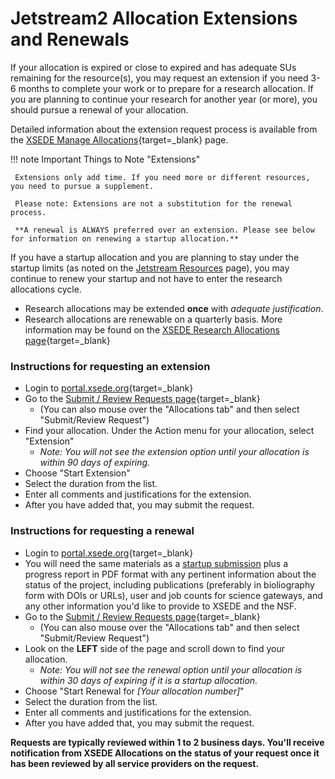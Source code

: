 # Jetstream2 Allocation Extensions and Renewals

If your allocation is expired or close to expired and has adequate SUs remaining for the resource(s), you may request an extension if you need 3-6 months to complete your work or to prepare for a research allocation. If you are planning to continue your research for another year (or more), you should pursue a renewal of your allocation.

Detailed information about the extension request process is available from the [XSEDE Manage Allocations](https://portal.xsede.org/allocations/managing#managealloc-extensions){target=_blank} page.


!!! note Important Things to Note "Extensions"

     Extensions only add time. If you need more or different resources, you need to pursue a supplement.

     Please note: Extensions are not a substitution for the renewal process.

     **A renewal is ALWAYS preferred over an extension. Please see below for information on renewing a startup allocation.**

If you have a startup allocation and you are planning to stay under the startup limits (as noted on the [Jetstream Resources](../general/resources.md) page), you may continue to renew your startup and not have to enter the research allocations cycle.

* Research allocations may be extended **once** with *adequate justification*.
* Research allocations are renewable on a quarterly basis. More information may be found on the [XSEDE Research Allocations page](https://portal.xsede.org/allocations/research){target=_blank}

### Instructions for requesting an extension

* Login to [portal.xsede.org](https://portal.xsede.org){target=_blank}
* Go to the [Submit / Review Requests page](https://portal.xsede.org/group/xup/submit-request#/){target=_blank}
    * (You can also mouse over the "Allocations tab" and then select "Submit/Review Request")
* Find your allocation. Under the Action menu for your allocation, select "Extension"
    * *Note: You will not see the extension option until your allocation is within 90 days of expiring.*
* Choose "Start Extension"
* Select the duration from the list.
* Enter all comments and justifications for the extension.
* After you have added that, you may submit the request.

### Instructions for requesting a renewal

* Login to [portal.xsede.org](https://portal.xsede.org){target=_blank}
* You will need the same materials as a [startup submission](startup.md) plus a progress report in PDF format with any pertinent information about the status of the project, including publications (preferably in bioliography form with DOIs or URLs), user and job counts for science gateways, and any other information you'd like to provide to XSEDE and the NSF.
* Go to the [Submit / Review Requests page](https://portal.xsede.org/group/xup/submit-request#/){target=_blank}
    * (You can also mouse over the "Allocations tab" and then select "Submit/Review Request")
* Look on the **LEFT** side of the page and scroll down to find your allocation.
    * *Note: You will not see the renewal option until your allocation is within 30 days of expiring if it is a startup allocation.*
* Choose "Start Renewal for *[Your allocation number]*"
* Select the duration from the list.
* Enter all comments and justifications for the extension.
* After you have added that, you may submit the request.

**Requests are typically reviewed within 1 to 2 business days. You'll receive notification from XSEDE Allocations on the status of your request once it has been reviewed by all service providers on the request.**
